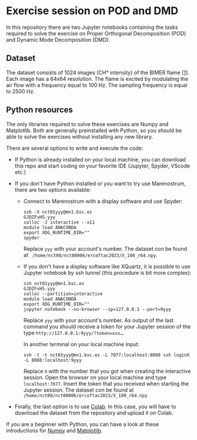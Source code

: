 
# Exercise session on POD and DMD

In this repository there are two Jupyter notebooks containing the tasks required to solve the exercise on Proper Orthogonal Decomposition (POD) and Dynamic Mode Decomposition (DMD).

## Dataset

The dataset consists of 1024 images (CH* intensity) of the BIMER flame [[1]](https://doi.org/10.1115/1.4044998). Each image has a 64x64 resolution. The flame is excited by modulating the air flow with a frequency equal to 100 Hz. The sampling frequency is equal to 2500 Hz.

## Python resources

The only libraries required to solve these exercises are Numpy and Matplotlib. Both are generally preinstalled with Python, so you should be able to solve the exercises without installing any new library.

There are several options to write and execute the code:

- If Python is already installed on your local machine, you can download this repo and start coding on your favorite IDE (Jupyter, Spyder, VScode etc.)

- If you don't have Python installed or you want to try use Marenostrum, there are two options available:
	- Connect to Marenostrum with a display software and use Spyder:
	    ```shell
        ssh -X nct01yyy@mn1.bsc.es
        GJDZFvH5.yyy
        salloc -J interactive --x11
        module load ANACONDA
        export XDG_RUNTIME_DIR="" 
        spyder
        ```
        Replace `yyy` with your account's number. The dataset con be found at ` /home/nct00/nct00006/ercoftac2023/X_100_r64.npy`.
    
    - If you don't have a display software like XQuartz, it is possible to use Jupyter notebook by ssh tunnel (this procedure is bit more complex):
        ```shell
        ssh nct01yyy@mn1.bsc.es
        GJDZFvH5.yyy
        salloc --partition=interactive
        module load ANACONDA
        export XDG_RUNTIME_DIR="" 
        jupyter notebook --no-browser --ip=127.0.0.1 --port=9yyy
        ```
        Replace `yyy` with your account's number. As output of the last command you should receive a token for your Jupyter session of the type `http://127.0.0.1:9yyy/?token=xxx…`.
        
        In another terminal on your local machine input:
        ```shell
        ssh -t -t nct01yyy@mn1.bsc.es -L 7077:localhost:8088 ssh loginX -L 8088:localhost:9yyy
        ```
        Replace `X` with the number that you got when creating the interactive session. Open the browser on your local machine and type `localhost:7077`. Insert the token that you received when starting the Jupyter session. The dataset con be found at ` /home/nct00/nct00006/ercoftac2023/X_100_r64.npy`

- Finally, the last option is to use [Colab](https://colab.google/). In this case, you will have to download the dataset from the repository and upload it on Colab.


If you are a beginner with Python, you can have a look at these introductions for [Numpy](https://numpy.org/doc/stable/user/absolute_beginners.html) and [Matplotlib](https://matplotlib.org/stable/tutorials/pyplot.html).


